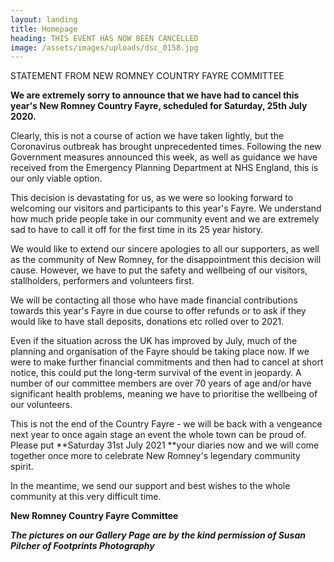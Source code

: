 ```yaml
---
layout: landing
title: Homepage
heading: THIS EVENT HAS NOW BEEN CANCELLED
image: /assets/images/uploads/dsc_0158.jpg
---
```

STATEMENT FROM NEW ROMNEY COUNTRY FAYRE COMMITTEE

**We are extremely sorry to announce that we have had to cancel this year's New Romney Country Fayre, scheduled for Saturday, 25th July 2020.**

Clearly, this is not a course of action we have taken lightly, but the Coronavirus outbreak has brought unprecedented times.  Following the new Government measures announced this week, as well as guidance we have received from the Emergency Planning Department at NHS England, this is our only viable option.

This decision is devastating for us, as we were so looking forward to welcoming our visitors and participants to this year's Fayre.  We understand how much pride people take in our community event and we are extremely sad to have to call it off for the first time in its 25 year history.

We would like to extend our sincere apologies to all our supporters, as well as the community of New Romney, for the disappointment this decision will cause.  However, we have to put the safety and wellbeing of our visitors, stallholders, performers and volunteers first.

We will be contacting all those who have made financial contributions towards this year's Fayre in due course to offer refunds or to ask if they would like to have stall deposits, donations etc rolled over to 2021.

Even if the situation across the UK has improved by July, much of the planning and organisation of the Fayre should be taking place now.  If we were to make further financial commitments and then had to cancel at short notice, this could put the long-term survival of the event in jeopardy.  A number of our committee members are over 70 years of age and/or have significant health problems, meaning we have to prioritise the wellbeing of our volunteers.

This is not the end of the Country Fayre - we will be back with a vengeance next year to once again stage an event the whole town can be proud of.  Please put **Saturday 31st July 2021 **your diaries now and we will come together once more to celebrate New Romney's legendary community spirit.

In the meantime, we send our support and best wishes to the whole community at this very difficult time.

**New Romney Country Fayre Committee**

**_The pictures on our Gallery Page are by the kind permission of Susan Pilcher of Footprints Photography_**
